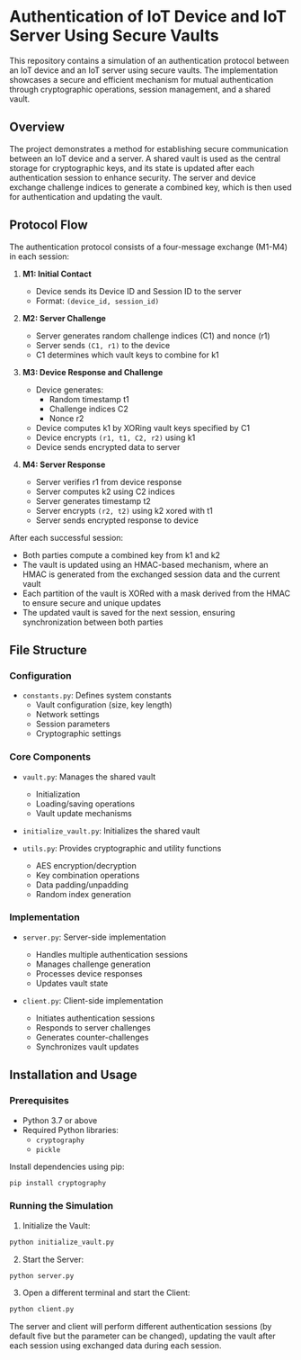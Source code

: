 # Authentication of IoT Device and IoT Server Using Secure Vaults

This repository contains a simulation of an authentication protocol between an IoT device and an IoT server using secure vaults. The implementation showcases a secure and efficient mechanism for mutual authentication through cryptographic operations, session management, and a shared vault.

## Overview

The project demonstrates a method for establishing secure communication between an IoT device and a server. A shared vault is used as the central storage for cryptographic keys, and its state is updated after each authentication session to enhance security. The server and device exchange challenge indices to generate a combined key, which is then used for authentication and updating the vault.

## Protocol Flow

The authentication protocol consists of a four-message exchange (M1-M4) in each session:

1. **M1: Initial Contact**
   * Device sends its Device ID and Session ID to the server
   * Format: `(device_id, session_id)`

2. **M2: Server Challenge**
   * Server generates random challenge indices (C1) and nonce (r1)
   * Server sends `(C1, r1)` to the device
   * C1 determines which vault keys to combine for k1

3. **M3: Device Response and Challenge**
   * Device generates:
     - Random timestamp t1
     - Challenge indices C2
     - Nonce r2
   * Device computes k1 by XORing vault keys specified by C1
   * Device encrypts `(r1, t1, C2, r2)` using k1
   * Device sends encrypted data to server

4. **M4: Server Response**
   * Server verifies r1 from device response
   * Server computes k2 using C2 indices
   * Server generates timestamp t2
   * Server encrypts `(r2, t2)` using k2 xored with t1
   * Server sends encrypted response to device

After each successful session:
* Both parties compute a combined key from k1 and k2
* The vault is updated using an HMAC-based mechanism, where an HMAC is generated from the exchanged session data and the current vault
* Each partition of the vault is XORed with a mask derived from the HMAC to ensure secure and unique updates
* The updated vault is saved for the next session, ensuring synchronization between both parties

## File Structure

### Configuration
* `constants.py`: Defines system constants
  - Vault configuration (size, key length)
  - Network settings
  - Session parameters
  - Cryptographic settings

### Core Components
* `vault.py`: Manages the shared vault
  - Initialization
  - Loading/saving operations
  - Vault update mechanisms

* `initialize_vault.py`: Initializes the shared vault

* `utils.py`: Provides cryptographic and utility functions
  - AES encryption/decryption
  - Key combination operations
  - Data padding/unpadding
  - Random index generation

### Implementation
* `server.py`: Server-side implementation
  - Handles multiple authentication sessions
  - Manages challenge generation
  - Processes device responses
  - Updates vault state

* `client.py`: Client-side implementation
  - Initiates authentication sessions
  - Responds to server challenges
  - Generates counter-challenges
  - Synchronizes vault updates

## Installation and Usage

### Prerequisites

* Python 3.7 or above
* Required Python libraries:
  * `cryptography`
  * `pickle`

Install dependencies using pip:
```bash
pip install cryptography
```

### Running the Simulation

1. Initialize the Vault:
```bash
python initialize_vault.py
```

2. Start the Server:
```bash
python server.py
```

3. Open a different terminal and start the Client:
```bash
python client.py
```

The server and client will perform different authentication sessions (by default five but the parameter can be changed), updating the vault after each session using exchanged data during each session.
